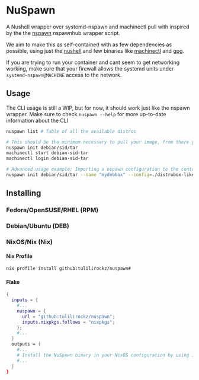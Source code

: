 # NuSpawn

A Nushell wrapper over systemd-nspawn and machinectl pull with inspired by the the [nspawn](https://github.com/nspawn/nspawn/tree/master) nspawnhub wrapper script.

We aim to make this as self-contained with as few dependencies as possible, using just the [nushell](https://nushell.sh) and few binaries like [machinectl](https://www.freedesktop.org/software/systemd/man/latest/machinectl.html) and [gpg](https://www.gnupg.org/).

If you are trying to run your container and cant seem to get networking working, make sure that your firewall allows the systemd units under `systemd-nspawn@MACHINE` access to the network.

## Usage

The CLI usage is still a WIP, but for now, it should work just like the nspawn wrapper.
Make sure to check `nuspawn --help` for more up-to-date information about the CLI

```bash
nuspawn list # Table of all the available distros

# This should be the minimum necessary to pull your image, from there you can use machinectl.
nuspawn init debian/sid/tar 
machinectl start debian-sid-tar
machinectl login debian-sid-tar

# Advanced usage example: Importing a nspawn configuration to the container and verifiying using the nspawnhub gpg key
nuspawn init debian/sid/tar --name "mydebbox" --config=./distrobox-like.nspawn --verify=gpg
```

## Installing

### Fedora/OpenSUSE/RHEL (RPM)

### Debian/Ubuntu (DEB)

### NixOS/Nix (Nix)

#### Nix Profile

```bash
nix profile install github:tulilirockz/nuspawn#
```

#### Flake

```nix
{
  inputs = {
    #...
    nuspawn = {
      url = "github:tulilirockz/nuspawn";
      inputs.nixpkgs.follows = "nixpkgs";
    };
    #...
  }
  outputs = {
    #...
    # Install the NuSpawn binary in your NixOS configuration by using inputs.nuspawn.packages.${pkgs.system}.nuspawn in environment.systemPackages
    #...
  }
}
```
